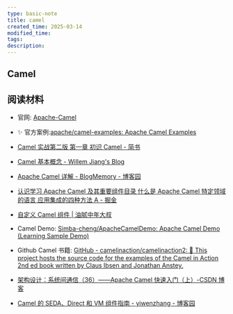 ```yaml
---
type: basic-note
title: camel
created_time: 2025-03-14
modified_time:
tags:
description:
---
```


## Camel

## 阅读材料

- 官网: [Apache-Camel](http://devgou.com/article/Apache-Camel/)
- ✨ 官方案例:[apache/camel-examples: Apache Camel Examples](https://github.com/apache/camel-examples/tree/main)

- [Camel 实战第二版 第一章 初识 Camel - 简书](https://www.jianshu.com/p/7237d8d8ddc3)
- [Camel 基本概念 - Willem Jiang's Blog](https://willemjiang.github.io/2019/04/2019-04-29-basic-camel-concepts/)
- [Apache Camel 详解 - BlogMemory - 博客园](https://www.cnblogs.com/huangdh/p/17750049.html)
- [认识学习 Apache Camel 及其重要组件目录 什么是 Apache Camel 特定领域的语言 应用集成的四种方法 A - 掘金](https://juejin.cn/post/7116743200651345927)
- [自定义 Camel 组件 | 油腻中年大叔](https://www.coding-daddy.com/eip/camel-component-custom.html)

- Camel Demo: [Simba-cheng/ApacheCamelDemo: Apache Camel Demo (Learning Sample Demo)](https://github.com/Simba-cheng/ApacheCamelDemo)
- Github Camel 书籍: [GitHub - camelinaction/camelinaction2: :camel: This project hosts the source code for the examples of the Camel in Action 2nd ed book written by Claus Ibsen and Jonathan Anstey.](https://github.com/camelinaction/camelinaction2)


- [架构设计：系统间通信（36）——Apache Camel 快速入门（上）-CSDN 博客](https://blog.csdn.net/yinwenjie/article/details/51692340)

- [Camel 的 SEDA、Direct 和 VM 组件指南 - yiwenzhang - 博客园](https://www.cnblogs.com/d1012181765/p/15352890.html)